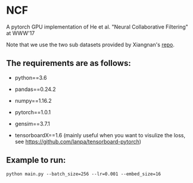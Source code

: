 # NCF
A pytorch GPU implementation of He et al. "Neural Collaborative Filtering" at WWW'17

Note that we use the two sub datasets provided by Xiangnan's [repo](https://github.com/hexiangnan/neural_collaborative_filtering/tree/master/Data).


## The requirements are as follows:
* python==3.6

* pandas==0.24.2

* numpy==1.16.2

* pytorch==1.0.1

* gensim==3.7.1

* tensorboardX==1.6 (mainly useful when you want to visulize the loss, see https://github.com/lanpa/tensorboard-pytorch)

## Example to run:
```
python main.py --batch_size=256 --lr=0.001 --embed_size=16
```
